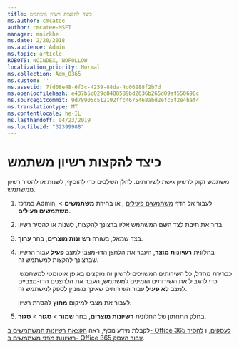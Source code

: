 ```yaml
---
title: כיצד להקצות רשיון משתמש
ms.author: cmcatee
author: cmcatee-MSFT
manager: mnirkhe
ms.date: 2/20/2018
ms.audience: Admin
ms.topic: article
ROBOTS: NOINDEX, NOFOLLOW
localization_priority: Normal
ms.collection: Adm_O365
ms.custom: ''
ms.assetid: 7fd08e48-6f3c-4259-88da-4d06288f2b7d
ms.openlocfilehash: e437b5c029c8488589bd2636b265d09af550690c
ms.sourcegitcommit: 9d78905c512192ffc4675468abd2efc5f2e4baf4
ms.translationtype: MT
ms.contentlocale: he-IL
ms.lasthandoff: 04/23/2019
ms.locfileid: "32399988"
---
```

# <a name="how-to-assign-a-license-to-a-user"></a>כיצד להקצות רשיון משתמש

משתמש זקוק לרשיון גישת לשירותים. להלן השלבים כדי להוסיף, לשנות או להסיר רשיון ממשתמש.
  
1. במרכז Admin, לעבור אל הדף [משתמשים פעילים](https://go.microsoft.com/fwlink/p/?linkid=834822) , או בחירת **משתמשים** \> **משתמשים פעילים**.
    
2. בחר את תיבת לצד השם המשתמש אליו ברצונך להקצות, לשנות או להסיר רשיון.
    
3. בצד שמאל, בשורה **רשיונות מוצרים**, בחר **ערוך**.
    
4. בחלונית **רשיונות מוצר**, העבר את הלחצן הדו-מצבי למצב **פעיל** עבור הרשיון שברצונך להקצות למשתמש זה. 
    
    כברירת מחדל, כל השירותים המשויכים לרשיון זה מוקצים באופן אוטומטי למשתמש. כדי להגביל את השירותים הזמינים למשתמש, העבר את הלחצנים הדו-מצביים למצב **לא פעיל** עבור השירותים שאינך מעוניין לספק למשתמש זה. 
    
    לעבור את מצבי למיקום **מחוץ** להסרת רשיון. 
    
5. בחלק התחתון של החלונית **רשיונות מוצרים**, בחר **שמור** \> **סגור** \> **סגור**.
    
לקבלת מידע נוסף, ראה [הקצאת רשיונות המשתמשים ב- Office 365 לעסקים](https://support.office.com/article/997596b5-4173-4627-b915-36abac6786dc), ו [להסיר רשיונות מפני משתמשים ב- Office 365 עבור העסק](https://support.office.com/article/9b497c85-d0a4-4735-80fa-d3565bc05bd1).
  

